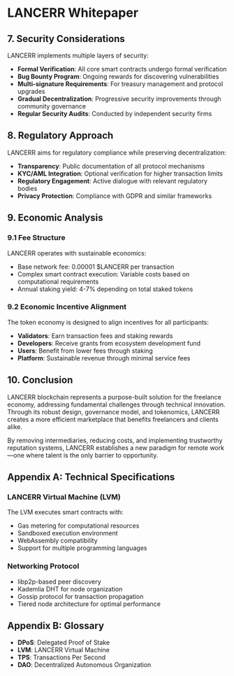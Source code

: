 # LANCERR Whitepaper

## 7. Security Considerations

LANCERR implements multiple layers of security:

- **Formal Verification**: All core smart contracts undergo formal verification
- **Bug Bounty Program**: Ongoing rewards for discovering vulnerabilities
- **Multi-signature Requirements**: For treasury management and protocol upgrades
- **Gradual Decentralization**: Progressive security improvements through community governance
- **Regular Security Audits**: Conducted by independent security firms

## 8. Regulatory Approach

LANCERR aims for regulatory compliance while preserving decentralization:

- **Transparency**: Public documentation of all protocol mechanisms
- **KYC/AML Integration**: Optional verification for higher transaction limits
- **Regulatory Engagement**: Active dialogue with relevant regulatory bodies
- **Privacy Protection**: Compliance with GDPR and similar frameworks

## 9. Economic Analysis

### 9.1 Fee Structure

LANCERR operates with sustainable economics:

- Base network fee: 0.00001 $LANCERR per transaction
- Complex smart contract execution: Variable costs based on computational requirements
- Annual staking yield: 4-7% depending on total staked tokens

### 9.2 Economic Incentive Alignment

The token economy is designed to align incentives for all participants:

- **Validators**: Earn transaction fees and staking rewards
- **Developers**: Receive grants from ecosystem development fund
- **Users**: Benefit from lower fees through staking
- **Platform**: Sustainable revenue through minimal service fees

## 10. Conclusion

LANCERR blockchain represents a purpose-built solution for the freelance economy, addressing fundamental challenges through technical innovation. Through its robust design, governance model, and tokenomics, LANCERR creates a more efficient marketplace that benefits freelancers and clients alike.

By removing intermediaries, reducing costs, and implementing trustworthy reputation systems, LANCERR establishes a new paradigm for remote work—one where talent is the only barrier to opportunity.

## Appendix A: Technical Specifications

### LANCERR Virtual Machine (LVM)

The LVM executes smart contracts with:
- Gas metering for computational resources
- Sandboxed execution environment
- WebAssembly compatibility
- Support for multiple programming languages

### Networking Protocol

- libp2p-based peer discovery
- Kademlia DHT for node organization
- Gossip protocol for transaction propagation
- Tiered node architecture for optimal performance

## Appendix B: Glossary

- **DPoS**: Delegated Proof of Stake
- **LVM**: LANCERR Virtual Machine
- **TPS**: Transactions Per Second
- **DAO**: Decentralized Autonomous Organization